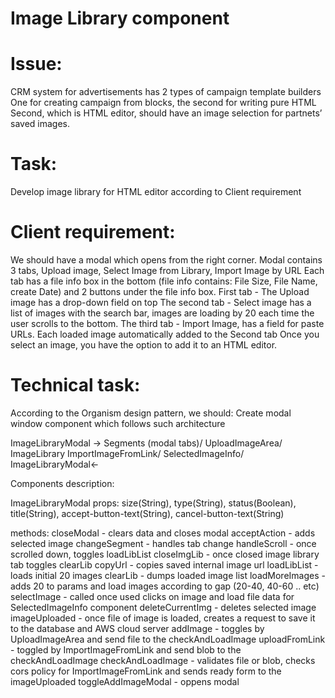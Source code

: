 # Image Library component


# Issue:
CRM system for advertisements has 2 types of campaign template builders
One for creating campaign from blocks, the second for writing pure HTML
Second, which is HTML editor, should have an image selection for partnets’ saved images.

# Task:
Develop image library for HTML editor according to Client requirement

# Client requirement:
We should have a modal which opens from the right corner.
Modal contains 3 tabs, Upload image, Select Image from Library, Import Image by URL
Each tab has a file info box in the bottom (file info contains: File Size, File Name, create Date) and 2 buttons under the file info box.
First tab - The Upload image has a drop-down field on top
The second tab - Select image has a list of images with the search bar, images are loading by 20 each time the user scrolls to the bottom.
The third tab - Import Image, has a field for paste URLs.
Each loaded image automatically added to the Second tab
Once you select an image, you have the option to add it to an HTML editor.


# Technical task:
According to the Organism design pattern, we should:
Create modal window component which follows such architecture

ImageLibraryModal →
	Segments (modal tabs)/
	UploadImageArea/
	ImageLibrary
	ImportImageFromLink/
	SelectedImageInfo/
ImageLibraryModal←






Components description:

ImageLibraryModal
	props: size(String), type(String), status(Boolean), title(String), accept-button-text(String), cancel-button-text(String)

methods:
closeModal - clears data and closes modal
acceptAction - adds selected image 
changeSegment - handles tab change
handleScroll - once scrolled down, toggles loadLibList
closeImgLib - once closed image library tab toggles clearLib
copyUrl - copies saved internal image url 
loadLibList - loads initial 20 images
clearLib - dumps loaded image list
loadMoreImages - adds 20 to params and load images according to gap (20-40, 40-60 .. etc)
selectImage - called once used clicks on image and load file data for SelectedImageInfo component
deleteCurrentImg - deletes selected image
imageUploaded - once file of image is loaded, creates a request to save it to the database and AWS cloud server
addImage - toggles by UploadImageArea and send file to the checkAndLoadImage
uploadFromLink - toggled by ImportImageFromLink and send blob to the checkAndLoadImage
checkAndLoadImage - validates file or blob, checks cors policy for ImportImageFromLink and sends ready form to the imageUploaded
toggleAddImageModal - oppens modal
